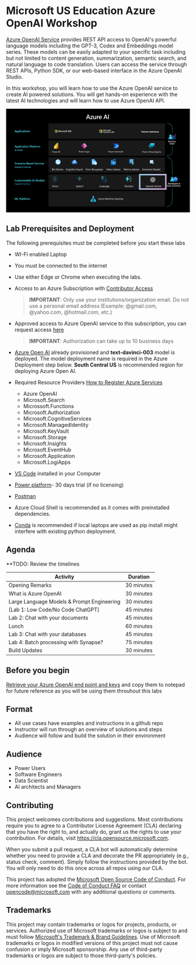 # Microsoft US Education Azure OpenAI Workshop

[Azure OpenAI Service](https://learn.microsoft.com/en-us/azure/cognitive-services/openai/overview) provides REST API access to OpenAI's powerful language models including the GPT-3, Codex and Embeddings model series. These models can be easily adapted to your specific task including but not limited to content generation, summarization, semantic search, and natural language to code translation. Users can access the service through REST APIs, Python SDK, or our web-based interface in the Azure OpenAI Studio.

In this workshop, you will learn how to use the Azure OpenAI service to create AI powered solutions. You will get hands-on experience with the latest AI technologies and will learn how to use Azure OpenAI API. 

![OpenAI ](documents/images/OpenAI.png)

## Lab Prerequisites and Deployment

The following prerequisites must be completed before you start these labs

- WI-FI enabled Laptop
- You must be connected to the internet
- Use either Edge or Chrome when executing the labs.
- Access to an Azure Subscription with [Contributor Access](https://learn.microsoft.com/en-us/azure/role-based-access-control/role-assignments-steps)
  > **IMPORTANT**: Only use your institutions/organization email. Do not use a personal email address (Example: @gmail.com, @yahoo.com, @hotmail.com, etc.)
- Approved access to Azure OpenAI service to this subscription, you can request access [here](https://customervoice.microsoft.com/Pages/ResponsePage.aspx?id=v4j5cvGGr0GRqy180BHbR7en2Ais5pxKtso_Pz4b1_xUOFA5Qk1UWDRBMjg0WFhPMkIzTzhKQ1dWNyQlQCN0PWcu)

  > **IMPORTANT**: Authorization can take up to 10 business days

- [Azure Open AI](https://learn.microsoft.com/en-us/azure/cognitive-services/openai/how-to/create-resource?pivots=web-portal) already provisioned and **text-davinci-003** model is deployed. The model deployment name is required in the Azure Deployment step below. **South Central US** is recommended region for deploying Azure Open AI.

- Required Resource Providers [How to Register Azure Services](https://learn.microsoft.com/en-us/azure/azure-resource-manager/management/resource-providers-and-types)
  
  - Azure OpenAI
  - Microsoft.Search
  - Microssoft.Functions
  - Microsoft.Authorization
  - Microsoft.CognitiveServices
  - Microsoft.ManagedIdentity
  - Microsoft.KeyVault
  - Microsoft.Storage  
  - Microsoft.Insights
  - Microsoft.EventHub
  - Microsoft.Application
  - Microsoft.LogiApps

- [VS Code](https://code.visualstudio.com/download) installed in your Computer
- [Power platform](https://powerplatform.microsoft.com/en-us/?&ef_id=_k_EAIaIQobChMIxp3J2OCf_wIVjqXICh3SlgyJEAAYASABEgI4c_D_BwE_k_&OCID=AIDcmm90q7bk03_SEM__k_EAIaIQobChMIxp3J2OCf_wIVjqXICh3SlgyJEAAYASABEgI4c_D_BwE_k_&gad=1&gclid=EAIaIQobChMIxp3J2OCf_wIVjqXICh3SlgyJEAAYASABEgI4c_D_BwE)- 30 days trial (if no licensing)
- [Postman](https://www.postman.com/downloads/)
- Azure Cloud Shell is recommended as it comes with preinstalled dependencies.
- [Conda](https://conda.io/projects/conda/en/latest/user-guide/install/windows.html) is recommended if local laptops are used as pip install might interfere with existing python deployment.

## Agenda

**TODO: Review the timelines

| Activity | Duration |
| --- | --- |
| Opening Remarks | 30 minutes |
| What is Azure OpenAI | 30 minutes |
| Large Language Models & Prompt Engineering | 30 minutes|
| [Lab 1: Low Code/No Code ChatGPT] | 45 minutes |
| Lab 2: Chat with your documents | 45 minutes |
| Lunch | 60 minutes |
| Lab 3: Chat with your databases | 45 minutes |
| Lab 4: Batch processing with Synapse? | 75 minutes |
| Build Updates | 30 minutes |

## Before you begin

  [Retrieve your Azure OpenAI end point and keys](https://learn.microsoft.com/en-us/azure/cognitive-services/openai/quickstart?tabs=command-line&pivots=programming-language-python#retrieve-key-and-endpoint) and copy them to notepad for future reference as you will be using them throuhout this labs

## Format

- All use cases have examples and instructions in a github repo
- Instructor will run through an overview of solutions and steps
- Audience will follow and build the solution in their environment

## Audience

- Power Users
- Software Engineers
- Data Scientist
- AI architects and Managers

## Contributing

This project welcomes contributions and suggestions.  Most contributions require you to agree to a
Contributor License Agreement (CLA) declaring that you have the right to, and actually do, grant us
the rights to use your contribution. For details, visit https://cla.opensource.microsoft.com.

When you submit a pull request, a CLA bot will automatically determine whether you need to provide
a CLA and decorate the PR appropriately (e.g., status check, comment). Simply follow the instructions
provided by the bot. You will only need to do this once across all repos using our CLA.

This project has adopted the [Microsoft Open Source Code of Conduct](https://opensource.microsoft.com/codeofconduct/).
For more information see the [Code of Conduct FAQ](https://opensource.microsoft.com/codeofconduct/faq/) or
contact [opencode@microsoft.com](mailto:opencode@microsoft.com) with any additional questions or comments.

## Trademarks 

This project may contain trademarks or logos for projects, products, or services. Authorized use of Microsoft 
trademarks or logos is subject to and must follow 
[Microsoft's Trademark & Brand Guidelines](https://www.microsoft.com/en-us/legal/intellectualproperty/trademarks/usage/general).
Use of Microsoft trademarks or logos in modified versions of this project must not cause confusion or imply Microsoft sponsorship.
Any use of third-party trademarks or logos are subject to those third-party's policies.
